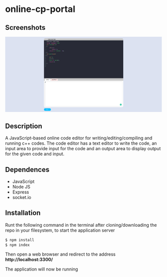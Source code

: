 # online-cp-portal

## Screenshots

![Screenshot of the application](https://github.com/iAmPriyam/online-code-editor/blob/master/images/ss.png)

## Description

A JavaScript-based online code editor for writing/editing/compiling and running c++ codes. The code editor has a text editor to write the code, an input area to provide input for the code and an output area to display output for the given code and input.

## Dependences

-   JavaScript
-   Node JS
-   Express
-   socket.io

## Installation

Runt the following command in the terminal after cloning/downloading the repo in your filesystem, to start the application server

```
$ npm install
$ npm index
```

Then open a web browser and redirect to the address **http://localhost:3300/**

The application will now be running
